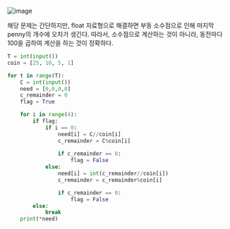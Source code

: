 ![image](https://github.com/user-attachments/assets/00ec5a0a-25df-4bdd-86d5-c07c90f6cd42)


해당 문제는 간단하지만, float 자료형으로 해결하면 부동 소수점으로 인해 마지막 penny의 개수에 오차가 생긴다.
따라서, 소수점으로 계산하는 것이 아니라, 동전마다 100을 곱하여 계산을 하는 것이 정확하다.

```python
T = int(input())
coin = [25, 10, 5, 1]

for t in range(T):
    C = int(input())
    need = [0,0,0,0]
    c_remainder = 0
    flag = True

    for i in range(4):
        if flag:
            if i == 0:
                need[i] = C//coin[i]
                c_remainder = C%coin[i]
                
                if c_remainder == 0: 
                    flag = False
            else:
                need[i] = int(c_remainder//coin[i])
                c_remainder = c_remainder%coin[i]

                if c_remainder == 0:
                    flag = False
        else:
            break
    print(*need)
```
